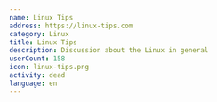 ```yaml
---
name: Linux Tips
address: https://linux-tips.com
category: Linux
title: Linux Tips
description: Discussion about the Linux in general
userCount: 158
icon: linux-tips.png
activity: dead
language: en
---
```

